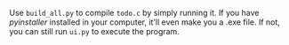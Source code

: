 Use `build_all.py` to compile `todo.c` by simply running it. If you have *pyinstaller* installed in your computer, it'll even make you a .exe file. If not, you can still run `ui.py` to execute the program.
